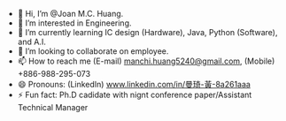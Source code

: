 - 👋 Hi, I’m @Joan M.C. Huang.
- 👀 I’m interested in Engineering.
- 🌱 I’m currently learning IC design (Hardware), Java, Python (Software), and A.I.
- 💞️ I’m looking to collaborate on employee.
- 📫 How to reach me (E-mail) manchi.huang5240@gmail.com, (Mobile) +886-988-295-073
- 😄 Pronouns: (LinkedIn) www.linkedin.com/in/曼琦-黃-8a261aaa
- ⚡ Fun fact: Ph.D cadidate with nignt conference paper/Assistant Technical Manager

<!---
JoanMCHuang/JoanMCHuang is a ✨ special ✨ repository because its `README.md` (this file) appears on your GitHub profile.
You can click the Preview link to take a look at your changes.
--->
